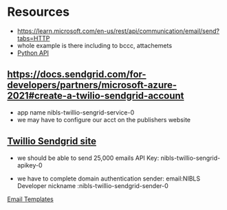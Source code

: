 # Resources
* https://learn.microsoft.com/en-us/rest/api/communication/email/send?tabs=HTTP
* whole example is there including to bccc, attachemets
* [Python API](https://github.com/sendgrid/sendgrid-python)


## https://docs.sendgrid.com/for-developers/partners/microsoft-azure-2021#create-a-twilio-sendgrid-account


* app name  nibls-twillio-sengrid-service-0
* we may have to configure our acct on the publishers website


## [Twillio Sendgrid site](https://app.sendgrid.com/settings/sender_auth/senders)
* we should be able to send 25,000 emails
API Key:
nibls-twillio-sengrid-apikey-0

* we have to complete domain authentication
sender:
email:NIBLS Developer
nickname :nibls-twillio-sendgrid-sender-0



[Email Templates](https://unlayer.com/templates)
